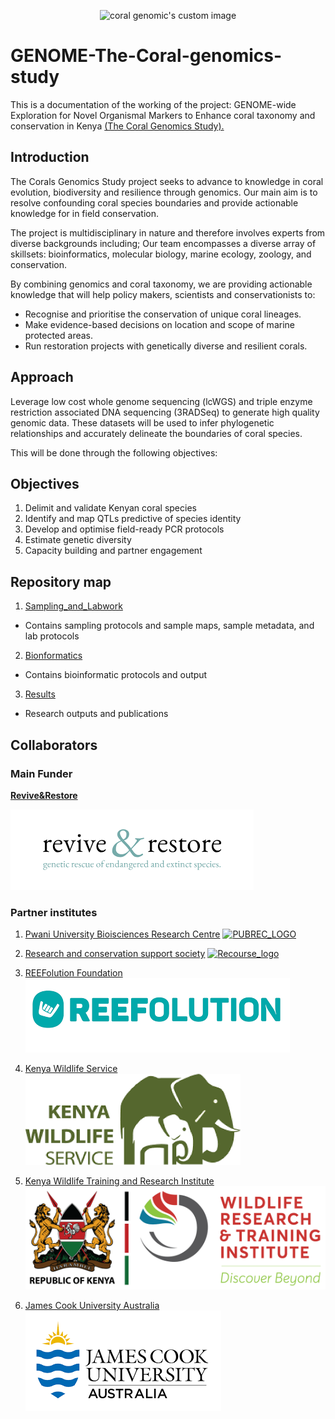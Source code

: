 

  <p align="center">
    <img src="https://coralgenomics.recourse.co.ke/wp-content/uploads/2025/10/coral_genomics_logo_edited-2-300x300.png" alt="coral genomic's custom image"/>
  </p>

# GENOME-The-Coral-genomics-study
This is a documentation of the working of the project: GENOME-wide Exploration for Novel Organismal Markers to Enhance coral taxonomy and conservation in Kenya [(The Coral Genomics Study).](https://coralgenomics.recourse.co.ke/)

## Introduction #
The Corals Genomics Study project seeks to advance to knowledge in coral evolution, biodiversity and resilience through genomics. Our main aim is to resolve confounding coral species boundaries and provide actionable knowledge for in field conservation.

The project is multidisciplinary in nature and therefore involves experts from diverse backgrounds including;
Our team encompasses a diverse array of skillsets: bioinformatics, molecular biology, marine ecology, zoology, and conservation.

By combining genomics and coral taxonomy, we are providing actionable knowledge that will help policy makers, scientists and conservationists to:

* Recognise and prioritise the conservation of unique coral lineages.
* Make evidence-based decisions on location and scope of marine protected areas.
* Run restoration projects with genetically diverse and resilient corals.

## Approach
Leverage low cost whole genome sequencing (lcWGS) and triple enzyme restriction associated DNA sequencing (3RADSeq) to generate high quality genomic data. These datasets will be used to infer phylogenetic relationships and accurately delineate the boundaries of coral species.

This will be done through the following objectives:

## Objectives
1. Delimit and validate Kenyan coral species
2. Identify and map QTLs predictive of species identity
3. Develop and optimise field-ready PCR protocols
4. Estimate genetic diversity
5. Capacity building and partner engagement

## Repository map
1. [Sampling_and_Labwork](https://coralgenomics.recourse.co.ke/)

 - Contains sampling protocols and sample maps, sample metadata, and lab protocols
2. [Bionformatics](https://coralgenomics.recourse.co.ke/)

  - Contains bioinformatic protocols and output
3. [Results](https://coralgenomics.recourse.co.ke/)

  - Research outputs and publications

## Collaborators
### Main Funder

**[Revive&Restore](https://reviverestore.org/)**

[![Revive and restore](https://github.com/Research-Conservation-Support-Society/GENOME-The-Coral-genomics-study/blob/main/assets/images/reviveandrestore_logo.png)](https://reviverestore.org/)

### Partner institutes
1. [Pwani University Bioisciences Research Centre](http://pubrec.pu.ac.ke/)
[![PUBREC_LOGO](https://coralgenomics.recourse.co.ke/wp-content/uploads/2025/09/PUBREC_LOGO-removebg-preview.png)](http://pubrec.pu.ac.ke/)

2. [Research and conservation support society](https://www.recourse.co.ke/)
[![Recourse_logo](https://www.recourse.co.ke/wp-content/uploads/2025/04/Screenshot-2025-04-19-at-13.19.09.webp)](https://www.recourse.co.ke/)

3. [REEFolution Foundation](https://reefolution.org/)
[![reefolution_LOGO](https://github.com/Research-Conservation-Support-Society/GENOME-The-Coral-genomics-study/blob/main/assets/images/reefolution_logo.png)](https://reefolution.org/)

4. [Kenya Wildlife Service](https://www.kws.go.ke/)
[![kws_LOGO](https://github.com/Research-Conservation-Support-Society/GENOME-The-Coral-genomics-study/blob/main/assets/images/kws_logo.png)](https://www.kws.go.ke/)

5. [Kenya Wildlife Training and Research Institute](https://wrti.go.ke/)
[![writi_LOGO](https://github.com/Research-Conservation-Support-Society/GENOME-The-Coral-genomics-study/blob/main/assets/images/WIRTI-Logo-web.png)](https://wrti.go.ke/)

6. [James Cook University Australia](https://www.jcu.edu.au/)
[![Jamescook_logo](https://github.com/Research-Conservation-Support-Society/GENOME-The-Coral-genomics-study/blob/main/assets/images/jcu_logo.png)](https://www.jcu.edu.au/)
